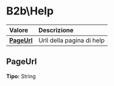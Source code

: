# B2b\Help

| Valore | Descrizione |
| :--- | :--- |
| [**PageUrl**](b2bhelp.md#pageurl) | Urll della pagina di help |

## PageUrl

**Tipo:** String
